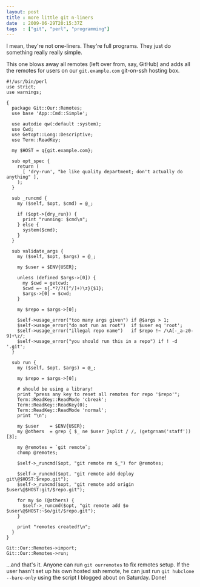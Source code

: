 ```yaml
---
layout: post
title : more little git n-liners
date  : 2009-06-29T20:15:37Z
tags  : ["git", "perl", "programming"]
---
```

I mean, they're not one-liners.  They're full programs.  They just do something
really really simple.

This one blows away all remotes (left over from, say, GitHub) and adds all the
remotes for users on our `git.example.com` git-on-ssh hosting box.

    #!/usr/bin/perl
    use strict;
    use warnings;

    {
      package Git::Our::Remotes;
      use base 'App::Cmd::Simple';

      use autodie qw(:default :system);
      use Cwd;
      use Getopt::Long::Descriptive;
      use Term::ReadKey;

      my $HOST = q{git.example.com};

      sub opt_spec {
        return (
          [ 'dry-run', "be like quality department; don't actually do anything" ],
        );
      }

      sub _runcmd {
        my ($self, $opt, $cmd) = @_;

        if ($opt->{dry_run}) {
          print "running: $cmd\n";
        } else {
          system($cmd);
        }
      }

      sub validate_args {
        my ($self, $opt, $args) = @_;

        my $user = $ENV{USER};

        unless (defined $args->[0]) {
          my $cwd = getcwd;
          $cwd =~ s{.*?/?([^/]+)\z}{$1};
          $args->[0] = $cwd;
        }

        my $repo = $args->[0];

        $self->usage_error("too many args given") if @$args > 1;
        $self->usage_error("do not run as root")  if $user eq 'root';
        $self->usage_error("illegal repo name")   if $repo !~ /\A[-_a-z0-9]+\z/;
        $self->usage_error("you should run this in a repo") if ! -d '.git';
      }

      sub run {
        my ($self, $opt, $args) = @_;

        my $repo = $args->[0];

        # should be using a library!
        print "press any key to reset all remotes for repo '$repo'";
        Term::ReadKey::ReadMode 'cbreak';
        Term::ReadKey::ReadKey(0);
        Term::ReadKey::ReadMode 'normal';
        print "\n";

        my $user    = $ENV{USER};
        my @others  = grep { $_ ne $user }split / /, (getgrnam('staff'))[3];

        my @remotes = `git remote`;
        chomp @remotes;

        $self->_runcmd($opt, "git remote rm $_") for @remotes;

        $self->_runcmd($opt, "git remote add deploy git\@$HOST:$repo.git");
        $self->_runcmd($opt, "git remote add origin $user\@$HOST:git/$repo.git");

        for my $o (@others) {
          $self->_runcmd($opt, "git remote add $o $user\@$HOST:~$o/git/$repo.git");
        }

        print "remotes created!\n";
      }
    }

    Git::Our::Remotes->import;
    Git::Our::Remotes->run;

...and that's it.  Anyone can run `git ourremotes` to fix remotes setup.  If
the user hasn't set up his own hosted ssh remote, he can just run `git hubclone
--bare-only` using the script I blogged about on Saturday.  Done!

